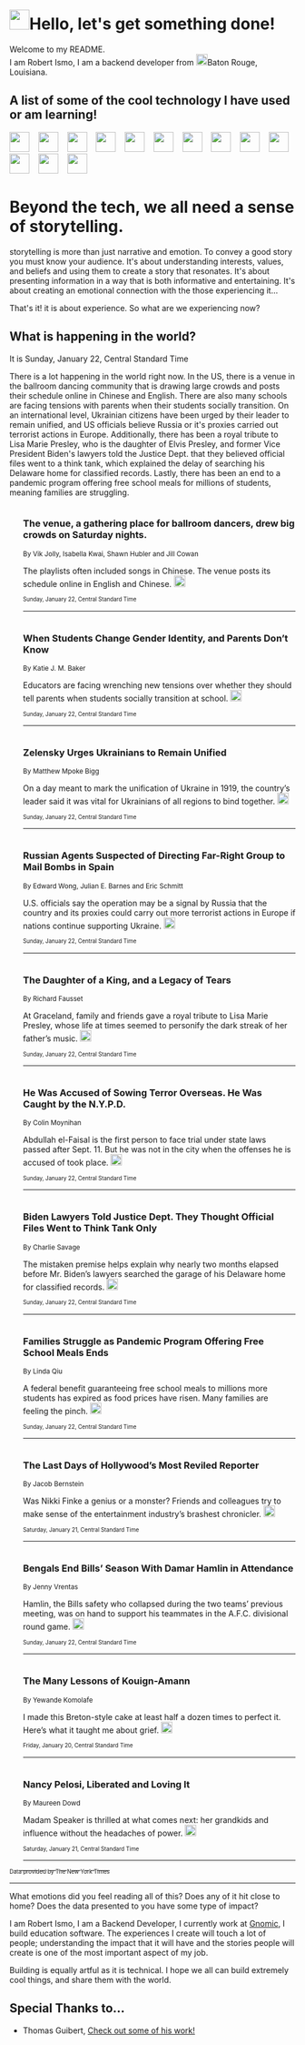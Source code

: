 <h1><img src="https://emojis.slackmojis.com/emojis/images/1643514375/3493/hot-coffee.gif?1643514375" width="35"/>Hello, let's get something done!</h1>

<p>Welcome to my README.<br/>
I am Robert Ismo, I am a backend developer from <img src="https://emojis.slackmojis.com/emojis/images/1638395689/50435/moulin_rouge.png?1638395689" width="20"/>Baton Rouge, Louisiana.</p>
<h2>A list of some of the cool technology I have used or am learning!</h2>
<p>
<img src="https://emojis.slackmojis.com/emojis/images/1643516091/21142/meow_bongotap.gif?1643516091" width="35" alt="">
<img src="https://img.shields.io/badge/Favorite%20Frontend%20Framework-SvelteKit-f83903" alt="">
<img src="https://img.shields.io/badge/Second%20Favorite-Vue-40b581" alt="">
<img src="https://img.shields.io/badge/Most%20Used%20Runtime-Nodejs-78b061" alt="">
<img src="https://emojis.slackmojis.com/emojis/images/1643517416/34482/fire.gif?1643517416" width="35" alt="">
<img src="https://img.shields.io/badge/Javascript%20But%20Better-Typescript-0078ca" alt="">
<img src="https://img.shields.io/badge/Favorite%20Language-Elixir-3e244d" alt="">
<img src="https://img.shields.io/badge/Containerize%20Everything-Docker-6ac9ef" alt="">
<img src="https://emojis.slackmojis.com/emojis/images/1643514596/5999/meow_party.gif?1643514596" width="35" alt="">
<img src="https://img.shields.io/badge/API%20Love%20Language-Graphql-de32a5" alt="">
<img src="https://img.shields.io/badge/Our%20Favorite%20Version%20Controller-Git-e94f33" alt="">
<img src="https://img.shields.io/badge/Favorite%20Database-Redis-d42d1d" alt="">
<img src="https://emojis.slackmojis.com/emojis/images/1643514559/5584/deployparrot.gif?1643514559" width="35" alt="">
<img src="https://img.shields.io/badge/Container%20Interstate-RabbitMQ-f66200" alt="">
<img src="https://img.shields.io/badge/Gotta%20Learn-Kubernetes-316adf" alt="">
<img src="https://img.shields.io/badge/Really%20Mature%20Now-WASM-654fef" alt="">
<img src="https://emojis.slackmojis.com/emojis/images/1666642497/61942/dance_vibe.gif?1666642497" width="35" alt="">
<img src="https://img.shields.io/badge/For%20My%20M1-ARM64-657d96" alt="">
<img src="https://img.shields.io/badge/Loving%20This%20So%20Much-TailwindCSS-17bcb5" alt="">
<img src="https://img.shields.io/badge/Cool%20Build%20Tool-Vite-f9cb24" alt="">
<img src="https://emojis.slackmojis.com/emojis/images/1669231376/62819/working-on-it.gif?1669231376" width="35" alt="">
<img src="https://img.shields.io/badge/Fun%20and%20Easy%20Database-MongoDB-5f8c49" alt="">
<img src="https://img.shields.io/badge/JS%20Life%20Support-NPM-c73737" alt="">
<img src="https://img.shields.io/badge/I%20Liked%20It-DynamoDB-0073b9" alt="">
<img src="https://emojis.slackmojis.com/emojis/images/1643514045/46/question.gif?1643514045" width="35" alt="">
<img src="https://img.shields.io/badge/cool-React-60d6f9" alt="">
<img src="https://img.shields.io/badge/Future%20Big%20Project-Lambda-f37e00" alt="">
<img src="https://img.shields.io/badge/NPM%20But%20Better-PNPM-f1aa07" alt="">
<img src="https://emojis.slackmojis.com/emojis/images/1643514943/9662/fbwow.gif?1643514943" width="35" alt="">
<img src="https://img.shields.io/badge/First%20Language-C-662079" alt="">
<img src="https://img.shields.io/badge/Where%20I%20Deploy%20Frontend-Vercel-000000" alt="">
<img src="https://img.shields.io/badge/Who%20Does%20not%20Want%20an%20App-Swift-f9492a" alt="">
<img src="https://emojis.slackmojis.com/emojis/images/1643514058/151/javascript.png?1643514058" width="35" alt="">
<img src="https://img.shields.io/badge/cool-Python-fbd542" alt="">
<img src="https://img.shields.io/badge/Favorite%20Something-Stripe-656cdc" alt="">
<img src="https://img.shields.io/badge/Of%20Course-HTML5-ed6327" alt="">
<img src="https://emojis.slackmojis.com/emojis/images/1660415405/60731/bomb.gif?1660415405" width="35" alt="">
<img src="https://img.shields.io/badge/hate-CSS-2964ec" alt="">
<img src="https://img.shields.io/badge/Learning-CircleCI-141215" alt="">
<img src="https://img.shields.io/badge/Learning-Rust-fbbb3b" alt="">
<img src="https://emojis.slackmojis.com/emojis/images/1660415397/60712/writing-hand.gif?1660415397" width="35" alt="">
<img src="https://img.shields.io/badge/Dev%20Browser%20of%20Choice-Firefox-cc4e26" alt="">
<img src="https://img.shields.io/badge/Recoverying%20From%20Windows-UNIX-1781e3" alt="">
<img src="https://img.shields.io/badge/LOVE-LogSeq-90c1c2" alt="">
<img src="https://emojis.slackmojis.com/emojis/images/1643514066/223/kirby.gif?1643514066" width="35" alt="">
<img src="https://img.shields.io/badge/Daily%20Driver-MacOS-e6e6e8" alt="">
<img src="https://img.shields.io/badge/Git%20Server-Github-000000" alt="">
<img src="https://img.shields.io/badge/enjoyable-EC2-f17428" alt="">
<img src="https://emojis.slackmojis.com/emojis/images/1643514239/2069/excited.gif?1643514239" width="35" alt="">
</p>
<h1>Beyond the tech, we all need a sense of storytelling.</h1>
<p>storytelling is more than just narrative and emotion. To convey a good story you must know your audience. It's about understanding interests, values, and beliefs and using them to create a story that resonates. It's about presenting information in a way that is both informative and entertaining. It's about creating an emotional connection with the those experiencing it...</p>
<p>That's it! it is about experience. So what are we experiencing now?</p>
<h2>What is happening in the world?</h2>
<p>It is Sunday, January 22, Central Standard Time</p>
<p>
There is a lot happening in the world right now. In the US, there is a venue in the ballroom dancing community that is drawing large crowds and posts their schedule online in Chinese and English. There are also many schools are facing tensions with parents when their students socially transition. On an international level, Ukrainian citizens have been urged by their leader to remain unified, and US officials believe Russia or it&#39;s proxies carried out terrorist actions in Europe. Additionally, there has been a royal tribute to Lisa Marie Presley, who is the daughter of Elvis Presley, and former Vice President Biden&#39;s lawyers told the Justice Dept. that they believed official files went to a think tank, which explained the delay of searching his Delaware home for classified records. Lastly, there has been an end to a pandemic program offering free school meals for millions of students, meaning families are struggling.</p>
<ol>
<img src="https://img.shields.io/badge/-us-blue" alt="">
<h3>The venue, a gathering place for ballroom dancers, drew big crowds on Saturday nights.</h3>
<sub>By Vik Jolly, Isabella Kwai, Shawn Hubler and Jill Cowan</sub>
<p>The playlists often included songs in Chinese. The venue posts its schedule online in English and Chinese.  <a href="https://nyti.ms/3WtmZUf"><img src="https://developer.nytimes.com/files/poweredby_nytimes_30b.png?v=1583354208352" height="20"></a></p>
<sub><sub>Sunday, January 22, Central Standard Time</sub></sub>
<hr/>
<img src="https://img.shields.io/badge/-us-blue" alt="">
<h3>When Students Change Gender Identity, and Parents Don’t Know</h3>
<sub>By Katie J. M. Baker</sub>
<p>Educators are facing wrenching new tensions over whether they should tell parents when students socially transition at school.  <a href="https://nyti.ms/3kAyw79"><img src="https://developer.nytimes.com/files/poweredby_nytimes_30b.png?v=1583354208352" height="20"></a></p>
<sub><sub>Sunday, January 22, Central Standard Time</sub></sub>
<hr/>
<img src="https://img.shields.io/badge/-world-blue" alt="">
<h3>Zelensky Urges Ukrainians to Remain Unified</h3>
<sub>By Matthew Mpoke Bigg</sub>
<p>On a day meant to mark the unification of Ukraine in 1919, the country’s leader said it was vital for Ukrainians of all regions to bind together.  <a href="https://nyti.ms/3XwgQbg"><img src="https://developer.nytimes.com/files/poweredby_nytimes_30b.png?v=1583354208352" height="20"></a></p>
<sub><sub>Sunday, January 22, Central Standard Time</sub></sub>
<hr/>
<img src="https://img.shields.io/badge/-us-blue" alt="">
<h3>Russian Agents Suspected of Directing Far-Right Group to Mail Bombs in Spain</h3>
<sub>By Edward Wong, Julian E. Barnes and Eric Schmitt</sub>
<p>U.S. officials say the operation may be a signal by Russia that the country and its proxies could carry out more terrorist actions in Europe if nations continue supporting Ukraine.  <a href="https://nyti.ms/3iTAbUX"><img src="https://developer.nytimes.com/files/poweredby_nytimes_30b.png?v=1583354208352" height="20"></a></p>
<sub><sub>Sunday, January 22, Central Standard Time</sub></sub>
<hr/>
<img src="https://img.shields.io/badge/-us-blue" alt="">
<h3>The Daughter of a King, and a Legacy of Tears</h3>
<sub>By Richard Fausset</sub>
<p>At Graceland, family and friends gave a royal tribute to Lisa Marie Presley, whose life at times seemed to personify the dark streak of her father’s music.  <a href="https://nyti.ms/3ky2XuD"><img src="https://developer.nytimes.com/files/poweredby_nytimes_30b.png?v=1583354208352" height="20"></a></p>
<sub><sub>Sunday, January 22, Central Standard Time</sub></sub>
<hr/>
<img src="https://img.shields.io/badge/-nyregion-blue" alt="">
<h3>He Was Accused of Sowing Terror Overseas. He Was Caught by the N.Y.P.D.</h3>
<sub>By Colin Moynihan</sub>
<p>Abdullah el-Faisal is the first person to face trial under state laws passed after Sept. 11. But he was not in the city when the offenses he is accused of took place.  <a href="https://nyti.ms/3QTvh6Z"><img src="https://developer.nytimes.com/files/poweredby_nytimes_30b.png?v=1583354208352" height="20"></a></p>
<sub><sub>Sunday, January 22, Central Standard Time</sub></sub>
<hr/>
<img src="https://img.shields.io/badge/-us-blue" alt="">
<h3>Biden Lawyers Told Justice Dept. They Thought Official Files Went to Think Tank Only</h3>
<sub>By Charlie Savage</sub>
<p>The mistaken premise helps explain why nearly two months elapsed before Mr. Biden’s lawyers searched the garage of his Delaware home for classified records.  <a href="https://nyti.ms/3ZX8LxW"><img src="https://developer.nytimes.com/files/poweredby_nytimes_30b.png?v=1583354208352" height="20"></a></p>
<sub><sub>Sunday, January 22, Central Standard Time</sub></sub>
<hr/>
<img src="https://img.shields.io/badge/-us-blue" alt="">
<h3>Families Struggle as Pandemic Program Offering Free School Meals Ends</h3>
<sub>By Linda Qiu</sub>
<p>A federal benefit guaranteeing free school meals to millions more students has expired as food prices have risen. Many families are feeling the pinch.  <a href="https://nyti.ms/3D5wySI"><img src="https://developer.nytimes.com/files/poweredby_nytimes_30b.png?v=1583354208352" height="20"></a></p>
<sub><sub>Sunday, January 22, Central Standard Time</sub></sub>
<hr/>
<img src="https://img.shields.io/badge/-style-blue" alt="">
<h3>The Last Days of Hollywood’s Most Reviled Reporter</h3>
<sub>By Jacob Bernstein</sub>
<p>Was Nikki Finke a genius or a monster? Friends and colleagues try to make sense of the entertainment industry’s brashest chronicler.  <a href="https://nyti.ms/3HiPJef"><img src="https://developer.nytimes.com/files/poweredby_nytimes_30b.png?v=1583354208352" height="20"></a></p>
<sub><sub>Saturday, January 21, Central Standard Time</sub></sub>
<hr/>
<img src="https://img.shields.io/badge/-sports-blue" alt="">
<h3>Bengals End Bills’ Season With Damar Hamlin in Attendance</h3>
<sub>By Jenny Vrentas</sub>
<p>Hamlin, the Bills safety who collapsed during the two teams’ previous meeting, was on hand to support his teammates in the A.F.C. divisional round game.  <a href="https://nyti.ms/3GXTzbq"><img src="https://developer.nytimes.com/files/poweredby_nytimes_30b.png?v=1583354208352" height="20"></a></p>
<sub><sub>Sunday, January 22, Central Standard Time</sub></sub>
<hr/>
<img src="https://img.shields.io/badge/-dining-blue" alt="">
<h3>The Many Lessons of Kouign-Amann</h3>
<sub>By Yewande Komolafe</sub>
<p>I made this Breton-style cake at least half a dozen times to perfect it. Here’s what it taught me about grief.  <a href="https://nyti.ms/3J3sOok"><img src="https://developer.nytimes.com/files/poweredby_nytimes_30b.png?v=1583354208352" height="20"></a></p>
<sub><sub>Friday, January 20, Central Standard Time</sub></sub>
<hr/>
<img src="https://img.shields.io/badge/-opinion-blue" alt="">
<h3>Nancy Pelosi, Liberated and Loving It</h3>
<sub>By Maureen Dowd</sub>
<p>Madam Speaker is thrilled at what comes next: her grandkids and influence without the headaches of power.  <a href="https://nyti.ms/3J9O8c9"><img src="https://developer.nytimes.com/files/poweredby_nytimes_30b.png?v=1583354208352" height="20"></a></p>
<sub><sub>Saturday, January 21, Central Standard Time</sub></sub>
<hr/>
</ol>
<a href="https://developer.nytimes.com"><sub><sub>Data provided by The New York Times</sub></sub></a>
<hr/>
<p>What emotions did you feel reading all of this? Does any of it hit close to home? Does the data presented to you have some type of impact?</p>
<p>I am Robert Ismo, I am a Backend Developer, I currently work at <a href="https://gnomic.education/">Gnomic</a>, I build education software. The experiences I create will touch a lot of people; understanding the impact that it will have and the stories people will create is one of the most important aspect of my job.</p>
<p>Building is equally artful as it is technical. I hope we all can build extremely cool things, and share them with the world.</p>
<h2>Special Thanks to...</h2>
<ul>
<li>Thomas Guibert, <a href="https://github.com/thmsgbrt/thmsgbrt">Check out some of his work!</a></li>
</ul>